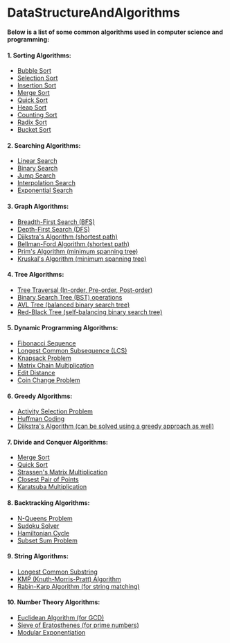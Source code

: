 # DataStructureAndAlgorithms

**Below is a list of some common algorithms used in computer science and programming:**

#### 1. Sorting Algorithms:

- [Bubble Sort](https://github.com/borkarchetan/JOKER/tree/main/Algorithms/1.%20Sorting%20Algorithms/Bubble%20Sort)
- [Selection Sort](https://github.com/borkarchetan/JOKER/tree/main/Algorithms/1.%20Sorting%20Algorithms/Selection%20Sort)
- [Insertion Sort](https://github.com/borkarchetan/JOKER/tree/main/Algorithms/1.%20Sorting%20Algorithms/Insertion%20Sort)
- [Merge Sort](https://github.com/borkarchetan/JOKER/tree/main/Algorithms/1.%20Sorting%20Algorithms/Merge%20Sort)
- [Quick Sort](https://github.com/borkarchetan/JOKER/tree/main/Algorithms/1.%20Sorting%20Algorithms/Quick%20Sort)
- [Heap Sort](https://github.com/borkarchetan/JOKER/tree/main/Algorithms/1.%20Sorting%20Algorithms/Heap%20Sort)
- [Counting Sort](https://github.com/borkarchetan/JOKER/tree/main/Algorithms/1.%20Sorting%20Algorithms/Counting%20Sort)
- [Radix Sort](https://github.com/borkarchetan/JOKER/tree/main/Algorithms/1.%20Sorting%20Algorithms/Radix%20Sort)
- [Bucket Sort](https://github.com/borkarchetan/JOKER/tree/main/Algorithms/1.%20Sorting%20Algorithms/Bucket%20Sort)

#### 2. Searching Algorithms:

- [Linear Search](https://github.com/borkarchetan/JOKER/tree/main/Algorithms/2.%20Searching%20Algorithms/Linear%20Search)
- [Binary Search](https://github.com/borkarchetan/JOKER/tree/main/Algorithms/2.%20Searching%20Algorithms/Binary%20Search)
- [Jump Search](https://github.com/borkarchetan/JOKER/tree/main/Algorithms/2.%20Searching%20Algorithms/Jump%20Search)
- [Interpolation Search](https://github.com/borkarchetan/JOKER/tree/main/Algorithms/2.%20Searching%20Algorithms/Interpolation%20Search)
- [Exponential Search](https://github.com/borkarchetan/JOKER/tree/main/Algorithms/2.%20Searching%20Algorithms/Exponential%20Search)

#### 3. Graph Algorithms:

- [Breadth-First Search (BFS)](https://github.com/borkarchetan/JOKER/tree/main/Algorithms/3.%20Graph%20Algorithms/Breadth-First%20Search)
- [Depth-First Search (DFS)](https://github.com/borkarchetan/JOKER/tree/main/Algorithms/3.%20Graph%20Algorithms/Depth-First%20Search)
- [Dijkstra's Algorithm (shortest path)](https://github.com/borkarchetan/JOKER/tree/main/Algorithms/3.%20Graph%20Algorithms/Dijkstra's%20Algorithm)
- [Bellman-Ford Algorithm (shortest path)](https://github.com/borkarchetan/JOKER/tree/main/Algorithms/3.%20Graph%20Algorithms/Bellman-Ford%20Algorithm)
- [Prim's Algorithm (minimum spanning tree)](https://github.com/borkarchetan/JOKER/tree/main/Algorithms/3.%20Graph%20Algorithms/Prim's%20Algorithm)
- [Kruskal's Algorithm (minimum spanning tree)](https://github.com/borkarchetan/JOKER/tree/main/Algorithms/3.%20Graph%20Algorithms/Kruskal's%20Algorithm)

#### 4. Tree Algorithms:

- [Tree Traversal (In-order, Pre-order, Post-order)](https://github.com/borkarchetan/JOKER/tree/main/Algorithms/4.%20Tree%20Algorithms/Tree%20Traversal)
- [Binary Search Tree (BST) operations](<https://github.com/borkarchetan/JOKER/tree/main/Algorithms/4.%20Tree%20Algorithms/Binary%20Search%20Tree%20(BST)%20operations>)
- [AVL Tree (balanced binary search tree)](<https://github.com/borkarchetan/JOKER/tree/main/Algorithms/4.%20Tree%20Algorithms/AVL%20Tree%20(balanced%20binary%20search%20tree)>)
- [Red-Black Tree (self-balancing binary search tree)](<https://github.com/borkarchetan/JOKER/tree/main/Algorithms/4.%20Tree%20Algorithms/Red-Black%20Tree%20(self-balancing%20binary%20search%20tree)>)

#### 5. Dynamic Programming Algorithms:

- [Fibonacci Sequence](https://github.com/borkarchetan/JOKER/tree/main/Algorithms/5.%20Dynamic%20Programming%20Algorithms/Fibonacci%20Sequence)
- [Longest Common Subsequence (LCS)](<https://github.com/borkarchetan/JOKER/tree/main/Algorithms/5.%20Dynamic%20Programming%20Algorithms/Longest%20Common%20Subsequence%20(LCS)>)
- [Knapsack Problem](https://github.com/borkarchetan/JOKER/tree/main/Algorithms/5.%20Dynamic%20Programming%20Algorithms/Knapsack%20Problem)
- [Matrix Chain Multiplication](https://github.com/borkarchetan/JOKER/tree/main/Algorithms/5.%20Dynamic%20Programming%20Algorithms/Matrix%20Chain%20Multiplication)
- [Edit Distance](https://github.com/borkarchetan/JOKER/tree/main/Algorithms/5.%20Dynamic%20Programming%20Algorithms/Edit%20Distance)
- [Coin Change Problem](https://github.com/borkarchetan/JOKER/tree/main/Algorithms/5.%20Dynamic%20Programming%20Algorithms/Coin%20Change%20Problem)

#### 6. Greedy Algorithms:

- [Activity Selection Problem](https://github.com/borkarchetan/JOKER/tree/main/Algorithms/6.%20Greedy%20Algorithms/Activity%20Selection%20Problem)
- [Huffman Coding](https://github.com/borkarchetan/JOKER/tree/main/Algorithms/6.%20Greedy%20Algorithms/Huffman%20Coding)
- [Dijkstra's Algorithm (can be solved using a greedy approach as well)](<https://github.com/borkarchetan/JOKER/tree/main/Algorithms/6.%20Greedy%20Algorithms/Dijkstra's%20Algorithm%20(can%20be%20solved%20using%20a%20greedy%20approach%20as%20well)>)

#### 7. Divide and Conquer Algorithms:

- [Merge Sort](https://github.com/borkarchetan/JOKER/tree/main/Algorithms/7.%20Divide%20and%20Conquer%20Algorithms/Merge%20Sort)
- [Quick Sort](https://github.com/borkarchetan/JOKER/tree/main/Algorithms/7.%20Divide%20and%20Conquer%20Algorithms/Quick%20Sort)
- [Strassen's Matrix Multiplication](https://github.com/borkarchetan/JOKER/tree/main/Algorithms/7.%20Divide%20and%20Conquer%20Algorithms/Strassen's%20Matrix%20Multiplication)
- [Closest Pair of Points](https://github.com/borkarchetan/JOKER/tree/main/Algorithms/7.%20Divide%20and%20Conquer%20Algorithms/Closest%20Pair%20of%20Points)
- [Karatsuba Multiplication](https://github.com/borkarchetan/JOKER/tree/main/Algorithms/7.%20Divide%20and%20Conquer%20Algorithms/Karatsuba%20Multiplication)

#### 8. Backtracking Algorithms:

- [N-Queens Problem](https://github.com/borkarchetan/JOKER/tree/main/Algorithms/8.%20Backtracking%20Algorithms/N-Queens%20Problem)
- [Sudoku Solver](https://github.com/borkarchetan/JOKER/tree/main/Algorithms/8.%20Backtracking%20Algorithms/Sudoku%20Solver)
- [Hamiltonian Cycle](https://github.com/borkarchetan/JOKER/tree/main/Algorithms/8.%20Backtracking%20Algorithms/Hamiltonian%20Cycle)
- [Subset Sum Problem](https://github.com/borkarchetan/JOKER/tree/main/Algorithms/8.%20Backtracking%20Algorithms/Subset%20Sum%20Problem)

#### 9. String Algorithms:

- [Longest Common Substring](https://github.com/borkarchetan/JOKER/tree/main/Algorithms/9.%20String%20Algorithms/Longest%20Common%20Substring)
- [KMP (Knuth-Morris-Pratt) Algorithm](<https://github.com/borkarchetan/JOKER/tree/main/Algorithms/9.%20String%20Algorithms/KMP%20(Knuth-Morris-Pratt)%20Algorithm>)
- [Rabin-Karp Algorithm (for string matching)](<https://github.com/borkarchetan/JOKER/tree/main/Algorithms/9.%20String%20Algorithms/Rabin-Karp%20Algorithm%20(for%20string%20matching)>)

#### 10. Number Theory Algorithms:

- [Euclidean Algorithm (for GCD)](<https://github.com/borkarchetan/JOKER/tree/main/Algorithms/10.%20Number%20Theory%20Algorithms/Euclidean%20Algorithm%20(for%20GCD)>)
- [Sieve of Eratosthenes (for prime numbers)](<https://github.com/borkarchetan/JOKER/tree/main/Algorithms/10.%20Number%20Theory%20Algorithms/Sieve%20of%20Eratosthenes%20(for%20prime%20numbers)>)
- [Modular Exponentiation](https://github.com/borkarchetan/JOKER/tree/main/Algorithms/10.%20Number%20Theory%20Algorithms/Modular%20Exponentiation)





